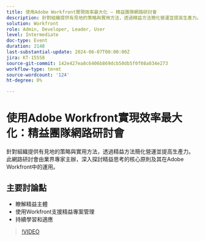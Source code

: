 ```yaml
---
title: 使用Adobe Workfront實現效率最大化 — 精益團隊網路研討會
description: 針對組織提供有見地的策略與實用方法，透過精益方法簡化營運並提高生產力。 由業界專家主持的網路研討會，深入探討精益思考的核心原則及其在Adobe Workfront中的運用。關鍵討論點 — 瞭解精益主體​使用Workfront支援精益專案管理持續學習和適應
solution: Workfront
role: Admin, Developer, Leader, User
level: Intermediate
doc-type: Event
duration: 2148
last-substantial-update: 2024-06-07T00:00:00Z
jira: KT-15558
source-git-commit: 142e427ea8c6406b869dcb50db5f0f08a034e273
workflow-type: tm+mt
source-wordcount: '124'
ht-degree: 0%

---
```



# 使用Adobe Workfront實現效率最大化：精益團隊網路研討會

針對組織提供有見地的策略與實用方法，透過精益方法簡化營運並提高生產力。 此網路研討會由業界專家主辦，深入探討精益思考的核心原則及其在Adobe Workfront中的運用。

## 主要討論點

* 瞭解精益主體
* 使用Workfront支援精益專案管理
* 持續學習和適應

>[!VIDEO](https://video.tv.adobe.com/v/3429287/?learn=on)
